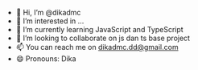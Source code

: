 - 👋 Hi, I’m @dikadmc
- 👀 I’m interested in ...
- 🌱 I’m currently learning JavaScript and TypeScript
- 💞️ I’m looking to collaborate on js dan ts base project
- 📫 You can reach me on dikadmc.dd@gmail.com
- 😄 Pronouns: Dika

<!---
dikadmc/dikadmc is a ✨ special ✨ repository because its `README.md` (this file) appears on your GitHub profile.
You can click the Preview link to take a look at your changes.
--->
